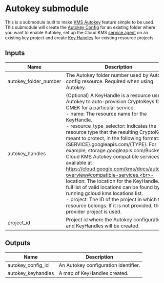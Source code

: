 # Autokey submodule

This is a submodule built to make [KMS Autokey](https://cloud.google.com/kms/docs/autokey-overview) feature simple to be used. This submodule will create the [Autokey Config](https://cloud.google.com/kms/docs/enable-autokey#enable-autokey-folder) for an existing folder where you want to enable Autokey, set up the Cloud KMS [service agent](https://cloud.google.com/kms/docs/enable-autokey#autokey-service-agent) on an existing key project and create [Key Handles](https://cloud.google.com/kms/docs/resource-hierarchy#key_handles) for existing resource projects.

<!-- BEGINNING OF PRE-COMMIT-TERRAFORM DOCS HOOK -->
## Inputs

| Name | Description | Type | Default | Required |
|------|-------------|------|---------|:--------:|
| autokey\_folder\_number | The Autokey folder number used by Autokey config resource. Required when using Autokey. | `string` | n/a | yes |
| autokey\_handles | (Optional) A KeyHandle is a resource used by Autokey to auto-provision CryptoKeys for CMEK for a particular service.<br>- name: The resource name for the KeyHandle.<br>- resource\_type\_selector: Indicates the resource type that the resulting CryptoKey is meant to protect, in the following format: {SERVICE}.googleapis.com/{TYPE}. For example, storage.googleapis.com/Bucket. All Cloud KMS Autokey compatible services available at https://cloud.google.com/kms/docs/autokey-overview#compatible-services.<br>- location: The location for the KeyHandle. A full list of valid locations can be found by running gcloud kms locations list.<br>- project: The ID of the project in which the resource belongs. If it is not provided, the provider project is used. | <pre>map(object({<br>    name                   = string<br>    resource_type_selector = string<br>    location               = string<br>    project                = string<br>  }))</pre> | `null` | no |
| project\_id | Project id where the Autokey configuration and KeyHandles will be created. | `string` | n/a | yes |

## Outputs

| Name | Description |
|------|-------------|
| autokey\_config\_id | An Autokey configuration identifier. |
| autokey\_keyhandles | A map of KeyHandles created. |

<!-- END OF PRE-COMMIT-TERRAFORM DOCS HOOK -->